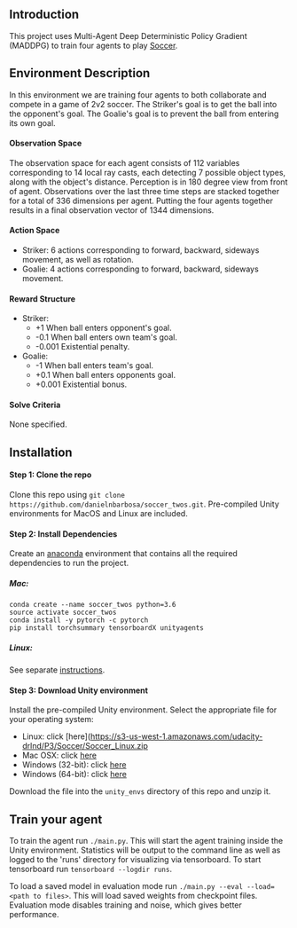 ## Introduction
This project uses Multi-Agent Deep Deterministic Policy Gradient (MADDPG) to train four agents to play [Soccer](https://github.com/Unity-Technologies/ml-agents/blob/master/docs/Learning-Environment-Examples.md#soccer-twos).


## Environment Description
In this environment we are training four agents to both collaborate and compete in a game of 2v2 soccer.  The Striker's goal is to get the ball into the opponent's goal.  The Goalie's goal is to prevent the ball from entering its own goal.


#### Observation Space
The observation space for each agent consists of 112 variables corresponding to 14 local ray casts, each detecting 7 possible object types, along with the object's distance. Perception is in 180 degree view from front of agent.  Observations over the last three time steps are stacked together for a total of 336 dimensions per agent.  Putting the four agents together results in a final observation vector of 1344 dimensions.


#### Action Space
- Striker: 6 actions corresponding to forward, backward, sideways movement, as well as rotation.
- Goalie: 4 actions corresponding to forward, backward, sideways movement.


#### Reward Structure
- Striker:
  - +1 When ball enters opponent's goal.
  - -0.1 When ball enters own team's goal.
  - -0.001 Existential penalty.
- Goalie:
  - -1 When ball enters team's goal.
  - +0.1 When ball enters opponents goal.
  - +0.001 Existential bonus.


#### Solve Criteria
None specified.


## Installation

#### Step 1: Clone the repo
Clone this repo using `git clone https://github.com/danielnbarbosa/soccer_twos.git`.  Pre-compiled Unity environments for MacOS and Linux are included.


#### Step 2: Install Dependencies
Create an [anaconda](https://www.anaconda.com/download/) environment that contains all the required dependencies to run the project.

##### Mac:
```
conda create --name soccer_twos python=3.6
source activate soccer_twos
conda install -y pytorch -c pytorch
pip install torchsummary tensorboardX unityagents
```

##### Linux:
See separate [instructions](assets/linux_setup.md).


#### Step 3: Download Unity environment
Install the pre-compiled Unity environment.  Select the appropriate file for your operating system:

- Linux: click [here](https://s3-us-west-1.amazonaws.com/udacity-drlnd/P3/Soccer/Soccer_Linux.zip
- Mac OSX: click [here](https://s3-us-west-1.amazonaws.com/udacity-drlnd/P3/Soccer/Soccer.app.zip)
- Windows (32-bit): click [here](https://s3-us-west-1.amazonaws.com/udacity-drlnd/P3/Soccer/Soccer_Windows_x86.zip)
- Windows (64-bit): click [here](https://s3-us-west-1.amazonaws.com/udacity-drlnd/P3/Soccer/Soccer_Windows_x86_64.zip)

Download the file into the `unity_envs` directory of this repo and unzip it.

## Train your agent
To train the agent run `./main.py`.  This will start the agent training inside the Unity environment.  Statistics will be output to the command line as well as logged to the 'runs' directory for visualizing via tensorboard.  To start tensorboard run `tensorboard --logdir runs`.

To load a saved model in evaluation mode run `./main.py --eval --load=<path to files>`.  This will load saved weights from checkpoint files.  Evaluation mode disables training and noise, which gives better performance.
